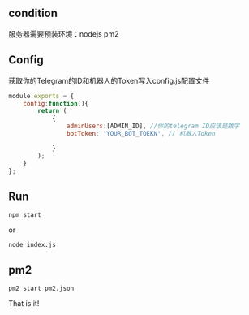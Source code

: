 ## condition
服务器需要预装环境：nodejs pm2

## Config
获取你的Telegram的ID和机器人的Token写入config.js配置文件
```javascript
module.exports = {
    config:function(){
        return (
            {
                adminUsers:[ADMIN_ID], //你的telegram ID应该是数字
                botToken: 'YOUR_BOT_TOEKN', // 机器人Token

            }
        );
    }
};
```
## Run
```
npm start
```
or 
```
node index.js
```
## pm2
```
pm2 start pm2.json
```

That is it!
